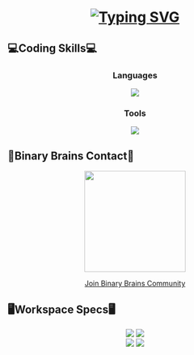 <h1 align="center">
<a href="https://git.io/typing-svg">
<img src="https://readme-typing-svg.demolab.com?font=Fira+Code&duration=2000&pause=800&color=7E03FF&center=true&vCenter=true&multiline=true&random=false&width=500&height=200&lines=%C2%A1Hi+(o%EF%BE%9Fv%EF%BE%9F)%E3%83%8E!;%F0%9F%94%B0Im+Cruz%F0%9F%94%B0;%F0%9F%92%BBI+am+a+computer+science+student%F0%9F%92%BB" alt="Typing SVG" />
</a>
</h1>

## 💻Coding Skills💻
<div align="center">
    <div align="center">
    <h3>Languages</h3>
  <a href="https://skillicons.dev">
    <img src="https://skillicons.dev/icons?i=cpp,c,html" />
  </a>
    </div>
        <div align="center">
    <h3>Tools</h3>
  <a href="https://skillicons.dev">
    <img src="https://skillicons.dev/icons?i=vscode" />
  </a>
    </div>
</div>

## 🧠Binary Brains Contact🧠
<div align="center">
<p >
  <a href="https://discord.gg/bHujnD75">
    <img src="https://scontent.fmex23-1.fna.fbcdn.net/v/t39.30808-6/344576671_972447420784783_4444963034629506388_n.jpg?_nc_cat=101&ccb=1-7&_nc_sid=5f2048&_nc_ohc=oTANW3TENFMAX8VXG6k&_nc_ht=scontent.fmex23-1.fna&oh=00_AfB265sCTDuuBAs5vffne1cV5qocOL-gAQ2ZdnoWwsU6_A&oe=653D5AF2"weight=200px height=200px  />
   <div>
   <a href="https://discord.gg/bHujnD75"
    <img src="https://skillicons.dev/icons?i=discord"/>
    <p > Join Binary Brains Community </p>
    </a>
    </div>
  </p>
  </a>
</div>

## 🖥️Workspace Specs🖥️
<div align="center">
    <img src="https://img.shields.io/badge/AMD-Ryzen_5_5600X-ED1C24?style=for-the-badge&logo=amd&logoColor=white"/>
    <img src="https://img.shields.io/badge/AMD-Radeon_RX_6600-ED1C24?style=for-the-badge&logo=amd&logoColor=white"/>
    <div align="bottom">
    <img src="https://img.shields.io/badge/Windows11-ASUS_TUF_GAMING_WIFI_II-0078D6?style=for-the-badge&logo=windows&logoColor=white"/>
    <img src="https://img.shields.io/badge/Kingston-BEAST_16_RAM-0078D6?style=for-the-badge&logo=windows&logoColor=white"/>
    </div>

</div>

